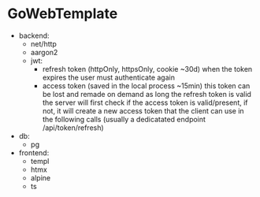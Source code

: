 # GoWebTemplate

- backend:
  - net/http
  - aargon2
  - jwt:
    - refresh token (httpOnly, httpsOnly, cookie ~30d)
      when the token expires the user must authenticate again
    - access token (saved in the local process ~15min)
      this token can be lost and remade on demand as long the refresh token is valid
      the server will first check if the access token is valid/present, if not,
      it will create a new access token that the client can use in the following calls
      (usually a dedicatated endpoint /api/token/refresh)
- db:
  - pg
- frontend:
  - templ
  - htmx
  - alpine
  - ts
